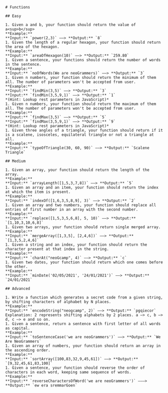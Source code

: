     # Functions

    ## Easy

    1. Given a and b, your function should return the value of a<sup>b</sup>  
    **Example:**  
    **Input:** `power(2,3)` ––> **Output:** `8`
    1. Given the length of a regular hexagon, your function should return the area of the hexagon.  
    **Example:**  
    **Input:** `areaOfHexagon(10)` ––> **Output:** `259.80`
    1. Given a sentence, your functions should return the number of words in the sentence.  
    **Example:**  
    **Input:** `noOfWords(We are neoGrammers)` ––> **Output:** `3`
    1. Given n numbers, your function should return the minimum of them all. The number of parameters won't be accepted from user.  
    **Example:**  
    **Input:** `findMin(3,5)` ––> **Output:** `3`  
    **Input:** `findMin(3,5,9,1)` ––> **Output:** `1`  
    *(Hint: Lookup rest parameters in JavaScript)*
    1. Given n numbers, your function should return the maximum of them all. The number of parameters won't be accepted from user.  
    **Example:**  
    **Input:** `findMax(3,5)` ––> **Output:** `5`  
    **Input:** `findMax(3,5,9,1)` ––> **Output:** `9`  
    *(Hint: Lookup rest parameters in JavaScript)*
    1. Given three angles of a triangle, your function should return if it is a scalene, isosceles, equilateral triangle or not a triangle at all.
    **Example:**  
    **Input:** `typeOfTriangle(30, 60, 90)` ––> **Output:** `Scalene Triangle`

    ## Medium

    1. Given an array, your function should return the length of the array.  
    **Example:**  
    **Input:** `arrayLength([1,5,3,7,8])` ––> **Output:** `5`
    1. Given an array and an item, your function should return the index at which the item is present.  
    **Example:**  
    **Input:** `indexOf([1,6,3,5,8,9], 3)` ––> **Output:** `2`
    1. Given an array and two numbers, your function should replace all entries of first number in an array with the second number.  
    **Example:**  
    **Input:** `replace([1,5,3,5,6,8], 5, 10)` ––> **Output:** `[1,10,3,10,6,8]`
    1. Given two arrays, your function should return single merged array.  
    **Example:**  
    **Input:** `mergeArray([1,3,5], [2,4,6])` ––> **Output:** `[1,3,5,2,4,6]`
    1. Given a string and an index, your function should return the character present at that index in the string.  
    **Example:**  
    **Input:** `charAt("neoGcamp", 4)` ––> **Output:** `c`
    1. Given two dates, your function should return which one comes before the other.  
    **Example:**  
    **Input:** `minDate('02/05/2021', '24/01/2021')` ––> **Output:** `24/01/2021`

    ## Advanced

    1. Write a function which generates a secret code from a given string, by shifting characters of alphabet by N places.
    **Example:**  
    **Input:** `encodeString("neogcamp", 2)` ––> **Output:** `pgqiecor`  
    Explanation: 2 represents shifting alphabets by 2 places. a –> c, b –> d, c –> e and so on.
    1. Given a sentence, return a sentence with first letter of all words as capital.  
    **Example:**  
    **Input:** `toSentenceCase('we are neoGrammers')` ––> **Output:** `We Are NeoGrammers`
    1. Given an array of numbers, your function should return an array in the ascending order.  
    **Example:**  
    **Input:** `sortArray([100,83,32,9,45,61])` ––> **Output:** `[9,32,45,61,83,100]`
    1. Given a sentence, your function should reverse the order of characters in each word, keeping same sequence of words.  
    **Example:**  
    **Input:** `reverseCharactersOfWord('we are neoGrammers')` –––> **Output:** `ew era sremmarGoen`
